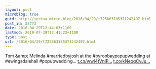 ```yaml
---
layout: post
microblog: true
guid: http://joshua.micro.blog/2016/04/29/t725863185371242497.html
post_id: 35773
date: 2016-04-29T12:44:03+1100
lastmod: 2019-07-30T17:41:23+1100
type: post
url: /2016/04/29/t725863185371242497.html
---
```

Tom &amp;amp; Melinda #marriedbyjosh at the #byronbaypopupwedding at #ewingsdalehall #popupwedding… [t.co/wwi4tVnlP...](https://t.co/wwi4tVnlPb) [t.co/kNeoqCvJu...](https://t.co/kNeoqCvJud)
